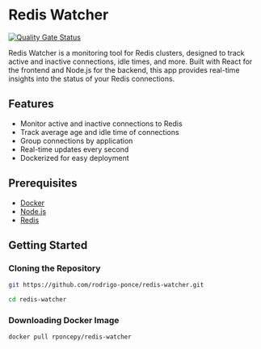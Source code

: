 # Redis Watcher

[![Quality Gate Status](https://sonarcloud.io/api/project_badges/measure?project=rodrigo-ponce_redis-watcher&metric=alert_status)](https://sonarcloud.io/dashboard?id=rodrigo-ponce_redis-watcher)


Redis Watcher is a monitoring tool for Redis clusters, designed to track active and inactive connections, idle times, and more. Built with React for the frontend and Node.js for the backend, this app provides real-time insights into the status of your Redis connections.

## Features

- Monitor active and inactive connections to Redis
- Track average age and idle time of connections
- Group connections by application
- Real-time updates every second
- Dockerized for easy deployment

## Prerequisites

- [Docker](https://www.docker.com/)
- [Node.js](https://nodejs.org/)
- [Redis](https://redis.io/)

## Getting Started

### Cloning the Repository

```bash
git https://github.com/rodrigo-ponce/redis-watcher.git

cd redis-watcher

```
### Downloading Docker Image

```bash
docker pull rponcepy/redis-watcher
```
